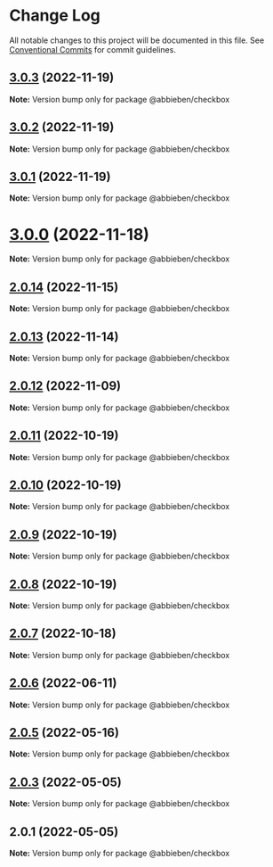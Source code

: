 # Change Log

All notable changes to this project will be documented in this file.
See [Conventional Commits](https://conventionalcommits.org) for commit guidelines.

## [3.0.3](https://github.com/abbieben07/checkbox/compare/v3.0.2...v3.0.3) (2022-11-19)

**Note:** Version bump only for package @abbieben/checkbox





## [3.0.2](https://github.com/abbieben07/checkbox/compare/v3.0.1...v3.0.2) (2022-11-19)

**Note:** Version bump only for package @abbieben/checkbox





## [3.0.1](https://github.com/abbieben07/checkbox/compare/v3.0.0...v3.0.1) (2022-11-19)

**Note:** Version bump only for package @abbieben/checkbox





# [3.0.0](https://github.com/abbieben07/checkbox/compare/v2.0.14...v3.0.0) (2022-11-18)

**Note:** Version bump only for package @abbieben/checkbox





## [2.0.14](https://github.com/abbieben07/checkbox/compare/v2.0.13...v2.0.14) (2022-11-15)

**Note:** Version bump only for package @abbieben/checkbox





## [2.0.13](https://github.com/abbieben07/checkbox/compare/v2.0.12...v2.0.13) (2022-11-14)

**Note:** Version bump only for package @abbieben/checkbox





## [2.0.12](https://github.com/abbieben07/checkbox/compare/v2.0.11...v2.0.12) (2022-11-09)

**Note:** Version bump only for package @abbieben/checkbox





## [2.0.11](https://github.com/abbieben07/checkbox/compare/v2.0.10...v2.0.11) (2022-10-19)

**Note:** Version bump only for package @abbieben/checkbox





## [2.0.10](https://github.com/abbieben07/checkbox/compare/v2.0.9...v2.0.10) (2022-10-19)

**Note:** Version bump only for package @abbieben/checkbox





## [2.0.9](https://github.com/abbieben07/checkbox/compare/v2.0.8...v2.0.9) (2022-10-19)

**Note:** Version bump only for package @abbieben/checkbox





## [2.0.8](https://github.com/abbieben07/checkbox/compare/v2.0.7...v2.0.8) (2022-10-19)

**Note:** Version bump only for package @abbieben/checkbox





## [2.0.7](https://github.com/abbieben07/checkbox/compare/v2.0.6...v2.0.7) (2022-10-18)

**Note:** Version bump only for package @abbieben/checkbox





## [2.0.6](https://github.com/abbieben07/checkbox/compare/v2.0.5...v2.0.6) (2022-06-11)

**Note:** Version bump only for package @abbieben/checkbox





## [2.0.5](https://github.com/abbieben07/checkbox/compare/v2.0.3...v2.0.5) (2022-05-16)

**Note:** Version bump only for package @abbieben/checkbox





## [2.0.3](https://github.com/abbieben07/checkbox/compare/v2.0.1...v2.0.3) (2022-05-05)

**Note:** Version bump only for package @abbieben/checkbox





## 2.0.1 (2022-05-05)

**Note:** Version bump only for package @abbieben/checkbox
